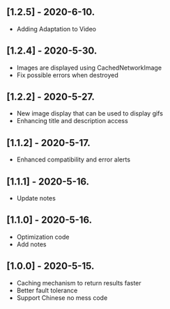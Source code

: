 ## [1.2.5] - 2020-6-10.

-   Adding Adaptation to Video

## [1.2.4] - 2020-5-30.

-   Images are displayed using CachedNetworkImage
-   Fix possible errors when destroyed

## [1.2.2] - 2020-5-27.

-   New image display that can be used to display gifs
-   Enhancing title and description access

## [1.1.2] - 2020-5-17.

-   Enhanced compatibility and error alerts

## [1.1.1] - 2020-5-16.

-   Update notes

## [1.1.0] - 2020-5-16.

-   Optimization code
-   Add notes

## [1.0.0] - 2020-5-15.

-   Caching mechanism to return results faster
-   Better fault tolerance
-   Support Chinese no mess code
